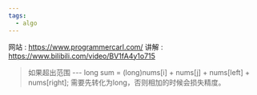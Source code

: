 ```yaml
---
tags:
  - algo
---
```


网站 : https://www.programmercarl.com/
讲解 : https://www.bilibili.com/video/BV1fA4y1o715


> 如果超出范围 --- 
>  long sum = (long)nums[i] + nums[j] + nums[left] + nums[right];
>  需要先转化为long，否则相加的时候会损失精度。

